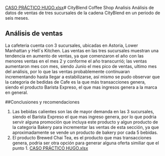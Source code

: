 [CASO PRÁCTICO HUGO.xlsx](https://github.com/user-attachments/files/20041241/CASO.PRACTICO.HUGO.xlsx)# CityBlend Coffee Shop Analisis
Análisis de datos de ventas de tres sucursales de la cadena CityBlend en un periodo de seis meses.


## Análisis de ventas

La cafeteria cuenta con 3 sucursales, ubicadas en Astoria, Lower Manhattan y Hell´s Kitchen. Las ventas en las tres sucursales muestran una tendencia en aumento de ventas, ya que comenzaron el año con las menores ventas en el mes 2 y conforme el año transcurrió; las ventas aumentaron mes con mes, siendo Junio el mes pico de ventas, ultimo mes del análisis, por lo que las ventas probablemente continuaran incrementando hasta llegar a estabilizarse, así mismo se pudo observar que la categoria de bedidas de Cafe es la que más transacciones genera, siendo el producto Barista Expreso, el que mas ingresos genera a la marca en general. 

##Conclusiones y recomendaciones

1. Las bebidas calientes son las de mayor demanda en las 3 sucursales, siendo el Barista Expreso el que mas ingreso genera, por lo que podria servir alguna promoción que incluya este producto y algun producto de la categoria Bakery para incrementar las ventas de esta sección, ya que aproximadamente se vende un producto de bakery por cada 5 bebidas.
2. El producto Brewed Chai Tea, es el producto que mas transacciones genera, podria ser otra opción para generar alguna oferta similiar que el punto 1.
[CASO PRÁCTICO HUGO.xlsx](https://github.com/user-attachments/files/20041244/CASO.PRACTICO.HUGO.xlsx)
